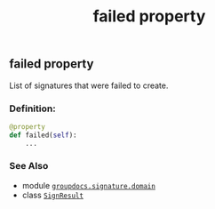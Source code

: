 ﻿---
title: failed property
second_title: GroupDocs.Signature for Python via .NET API References
description: 
type: docs
url: /python-net/groupdocs.signature.domain/signresult/failed/
is_root: false
weight: 40
---

## failed property


List of signatures that were failed to create.
### Definition:
```python
@property
def failed(self):
    ...
```

### See Also
* module [`groupdocs.signature.domain`](../../)
* class [`SignResult`](/signature/python-net/groupdocs.signature.domain/signresult)
